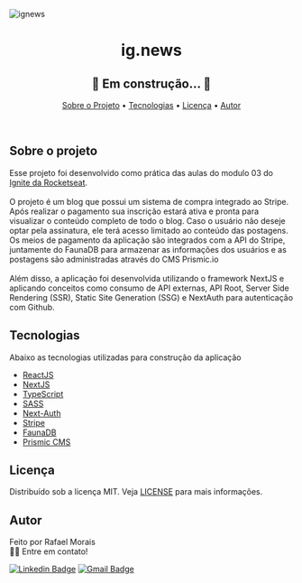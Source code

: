 ![ignews](https://user-images.githubusercontent.com/84815826/172717528-22351c49-2add-468f-a00f-a1d0d527153b.png)
<h1 align="center"> ig.news </h1>

<h2 align="center"> 
	🚧   Em construção...  🚧
</h2>

<p align="center">
 <a href="#sobre-o-projeto">Sobre o Projeto</a> •
 <a href="#tecnologias">Tecnologias</a> •
 <a href="#licença">Licença</a> •
 <a href="#autor">Autor</a>
</p>

<br>

## Sobre o projeto

Esse projeto foi desenvolvido como prática das aulas do modulo 03 do [Ignite da Rocketseat](https://rocketseat.com.br/).
<br><br>
O projeto é um blog que possui um sistema de compra integrado ao Stripe. Após realizar o pagamento sua inscrição estará ativa e pronta para visualizar o conteúdo completo de todo o blog. Caso o usuário não deseje optar pela assinatura, ele terá acesso limitado ao conteúdo das postagens. Os meios de pagamento da aplicação são integrados com a API do Stripe, juntamente do FaunaDB para armazenar as informações dos usuários e as postagens são administradas através do CMS Prismic.io
<br><br>
Além disso, a aplicação foi desenvolvida utilizando o framework NextJS e aplicando conceitos como consumo de API externas, API Root, Server Side Rendering (SSR), Static Site Generation (SSG) e NextAuth para autenticação com Github.

## Tecnologias

Abaixo as tecnologias utilizadas para construção da aplicação

- [ReactJS](https://reactjs.org/)
- [NextJS](https://nextjs.org/)
- [TypeScript](https://www.typescriptlang.org/)
- [SASS](https://sass-lang.com/)
- [Next-Auth](https://next-auth.js.org/)
- [Stripe](https://stripe.com/)
- [FaunaDB](https://fauna.com/)
- [Prismic CMS](https://prismic.io/)

## Licença

Distribuído sob a licença MIT. Veja [LICENSE](https://github.com/MoraisRafa/ignews/blob/d1884350aac12de8fdd73295a408ce6eeb12689c/LICENSE.md) para mais informações.

## Autor

Feito por Rafael Morais
<br>
👋🏽 Entre em contato!

[![Linkedin Badge](https://img.shields.io/badge/-Rafael_Morais-blue?style=flat-square&logo=Linkedin&logoColor=white&link=https://www.linkedin.com/in/tgmarinho/)](https://www.linkedin.com/in/moraisrafaa/)
[![Gmail Badge](https://img.shields.io/badge/-faael.elias@outlook.com-red?style=flat-square&logo=gmail&logoColor=white&link=mailto:faael.elias@outlook.com)](mailto:faael.elias@outlook.com)
